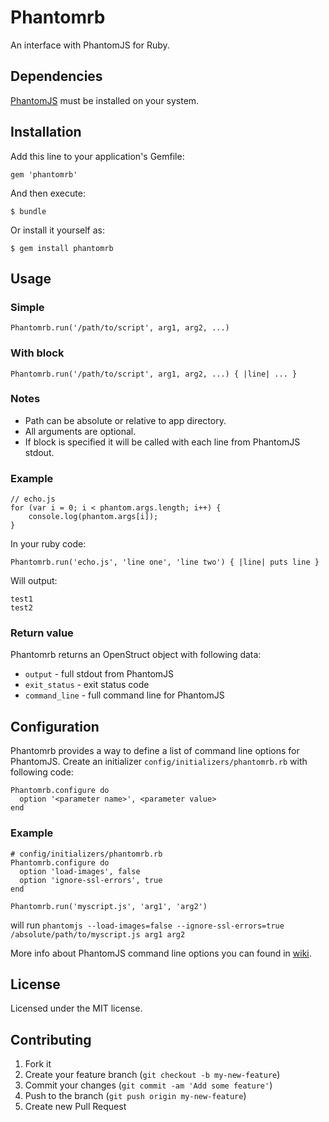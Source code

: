 # Phantomrb

An interface with PhantomJS for Ruby.

## Dependencies

[PhantomJS](http://phantomjs.org) must be installed on your system.

## Installation

Add this line to your application's Gemfile:

    gem 'phantomrb'

And then execute:

    $ bundle

Or install it yourself as:

    $ gem install phantomrb

## Usage

### Simple

    Phantomrb.run('/path/to/script', arg1, arg2, ...)

### With block

    Phantomrb.run('/path/to/script', arg1, arg2, ...) { |line| ... }

### Notes

* Path can be absolute or relative to app directory.
* All arguments are optional.
* If block is specified it will be called with each line from PhantomJS stdout.

### Example

    // echo.js
    for (var i = 0; i < phantom.args.length; i++) {
        console.log(phantom.args[i]);
    }

In your ruby code:

    Phantomrb.run('echo.js', 'line one', 'line two') { |line| puts line }

Will output:

    test1
    test2

### Return value

Phantomrb returns an OpenStruct object with following data:

* `output` - full stdout from PhantomJS
* `exit_status` - exit status code
* `command_line` - full command line for PhantomJS

## Configuration

Phantomrb provides a way to define a list of command line options for PhantomJS.
Create an initializer `config/initializers/phantomrb.rb` with following code:

    Phantomrb.configure do
      option '<parameter name>', <parameter value>
    end

### Example
    # config/initializers/phantomrb.rb
    Phantomrb.configure do
      option 'load-images', false
      option 'ignore-ssl-errors', true
    end

    Phantomrb.run('myscript.js', 'arg1', 'arg2')

will run `phantomjs --load-images=false --ignore-ssl-errors=true /absolute/path/to/myscript.js arg1 arg2`

More info about PhantomJS command line options you can found in [wiki](https://github.com/ariya/phantomjs/wiki/API-Reference#command-line-options).

## License

Licensed under the MIT license.

## Contributing

1. Fork it
2. Create your feature branch (`git checkout -b my-new-feature`)
3. Commit your changes (`git commit -am 'Add some feature'`)
4. Push to the branch (`git push origin my-new-feature`)
5. Create new Pull Request

